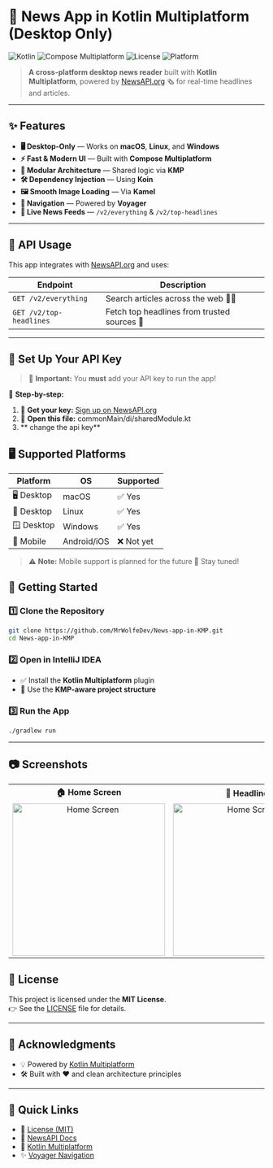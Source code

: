 # 📰 News App in Kotlin Multiplatform (Desktop Only)

![Kotlin](https://img.shields.io/badge/Kotlin-1.9-blue?style=for-the-badge&logo=kotlin)
![Compose Multiplatform](https://img.shields.io/badge/Compose%20Multiplatform-%F0%9F%92%BC-orange?style=for-the-badge)
![License](https://img.shields.io/badge/License-MIT-green?style=for-the-badge)
![Platform](https://img.shields.io/badge/Desktop-macOS%20%7C%20Linux%20%7C%20Windows-lightgrey?style=for-the-badge)

> **A cross-platform desktop news reader** built with **Kotlin Multiplatform**, powered by [NewsAPI.org](https://newsapi.org/) 🗞️ for real-time headlines and articles.

---

## ✨ Features

- **🖥️ Desktop-Only** — Works on **macOS**, **Linux**, and **Windows**
- **⚡ Fast & Modern UI** — Built with **Compose Multiplatform**
- **🧩 Modular Architecture** — Shared logic via **KMP**
- **🛠️ Dependency Injection** — Using **Koin**
- **🖼️ Smooth Image Loading** — Via **Kamel**
- **🧭 Navigation** — Powered by **Voyager**
- **📰 Live News Feeds** — `/v2/everything` & `/v2/top-headlines`

---

## 📡 API Usage

This app integrates with [NewsAPI.org](https://newsapi.org/) and uses:

| Endpoint             | Description                         |
|----------------------|-------------------------------------|
| `GET /v2/everything` | Search articles across the web 🕵️‍♂️ |
| `GET /v2/top-headlines` | Fetch top headlines from trusted sources 🧠 |

---

## 🔑 Set Up Your API Key

> 🚨 **Important:** You **must** add your API key to run the app!

📝 **Step-by-step:**

1. 🔐 **Get your key:** [Sign up on NewsAPI.org](https://newsapi.org/register)  
2. 🔧 **Open this file:**  commonMain/di/sharedModule.kt
3.    ** change the api key**



## 🖥️ Supported Platforms

| Platform     | OS           | Supported |
|--------------|--------------|-----------|
| 🖥️ Desktop   | macOS        | ✅ Yes    |
| 🐧 Desktop   | Linux        | ✅ Yes    |
| 🪟 Desktop   | Windows      | ✅ Yes    |
| 📱 Mobile    | Android/iOS  | ❌ Not yet |

> ⚠️ **Note:** Mobile support is planned for the future 🚧 Stay tuned!

## 🚀 Getting Started

### 1️⃣ Clone the Repository

```bash
git clone https://github.com/MrWolfeDev/News-app-in-KMP.git
cd News-app-in-KMP
```

### 2️⃣ Open in IntelliJ IDEA

- ✅ Install the **Kotlin Multiplatform** plugin  
- 🧠 Use the **KMP-aware project structure**

### 3️⃣ Run the App

```bash
./gradlew run
```

---

## 📷 Screenshots

<table>
  <tr>
    <th>🏠 Home Screen</th>
    <th>📰 Headlines</th>
    <th>📄 Article Details</th>
  </tr>
  <tr>
    <td align="center">
      <img src="https://github.com/user-attachments/assets/856394fb-6aa0-442d-a1e5-5890dd61a42f" alt="Home Screen" width="300" />
    </td>
    <td align="center">
      <img src="https://github.com/user-attachments/assets/33c0ca0e-961d-43ca-99af-67e5046724c8" alt=" Home Screen" width="300" />
    </td>
    <td align="center">
      <img src="https://github.com/user-attachments/assets/1f4f07f8-44a8-4564-8a84-073422666ece" alt="Article Details Screen" width="300" />
    </td>
  </tr>
</table>

## 📜 License

This project is licensed under the **MIT License**.  
👉 See the [LICENSE](LICENSE) file for details.

---

## 🙌 Acknowledgments

- 💡 Powered by [Kotlin Multiplatform](https://kotlinlang.org/lp/multiplatform/)
- 🛠️ Built with ❤️ and clean architecture principles

---

## 🔗 Quick Links

- 📜 [License (MIT)](LICENSE)
- 🧪 [NewsAPI Docs](https://newsapi.org/docs)
- 🚀 [Kotlin Multiplatform](https://kotlinlang.org/)
- ✨ [Voyager Navigation](https://github.com/adrielcafe/voyager)


